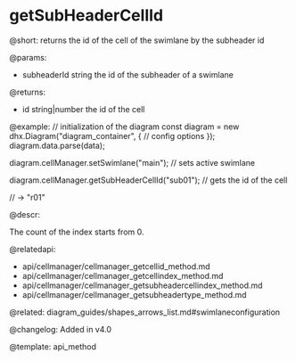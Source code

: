 getSubHeaderCellId
==================

@short: returns the id of the cell of the swimlane by the subheader id

@params:
- subheaderId     string      the id of the subheader of a swimlane

@returns:
- id    string|number    the id of the cell

@example:
// initialization of the diagram
const diagram = new dhx.Diagram("diagram_container", {
    // config options
});
diagram.data.parse(data);

diagram.cellManager.setSwimlane("main"); // sets active swimlane

diagram.cellManager.getSubHeaderCellId("sub01"); // gets the id of the cell

// -> "r01"

@descr:

The count of the index starts from 0.

@relatedapi:
- api/cellmanager/cellmanager_getcellid_method.md
- api/cellmanager/cellmanager_getcellindex_method.md
- api/cellmanager/cellmanager_getsubheadercellindex_method.md
- api/cellmanager/cellmanager_getsubheadertype_method.md

@related: diagram_guides/shapes_arrows_list.md#swimlaneconfiguration

@changelog:
Added in v4.0

@template: api_method
